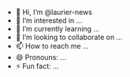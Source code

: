 - 👋 Hi, I’m @laurier-news
- 👀 I’m interested in ...
- 🌱 I’m currently learning ...
- 💞️ I’m looking to collaborate on ...
- 📫 How to reach me ...
- 😄 Pronouns: ...
- ⚡ Fun fact: ...

<!---
laurier-news/laurier-news is a ✨ special ✨ repository because its `README.md` (this file) appears on your GitHub profile.
You can click the Preview link to take a look at your changes.
--->
